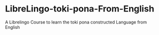 # LibreLingo-toki-pona-From-English
A Librelingo Course to learn the toki pona constructed Language from English
